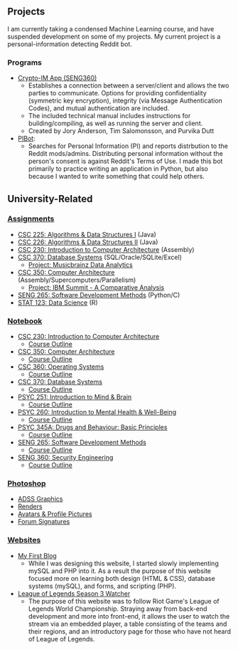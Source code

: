 ## Projects
I am currently taking a condensed Machine Learning course, and have suspended development on some of my projects. My current project is a personal-information detecting Reddit bot. 
### Programs
 * [Crypto-IM App \(SENG360\)](/Instant%20Messenger%20App%20(SENG%20360))
    * Establishes a connection between a server/client and allows the two parties to communicate. Options for providing confidentiality (symmetric key encryption), integrity (via Message Authentication Codes), and mutual authentication are included.
    * The included technical manual includes instructions for building/compiling, as well as running the server and client.
    * Created by Jory Anderson, Tim Salomonsson, and Purvika Dutt
 * [PIBot](https://github.com/JoryAnderson/PIBot): 
	* Searches for Personal Information (PI) and reports distrbution to the Reddit mods/admins. Distributing personal information without the person's consent is against Reddit's Terms of Use. I made this bot primarily to practice writing an application in Python, but also because I wanted to write something that could help others.

## University-Related
### [Assignments](/Assignments/)
* [CSC 225: Algorithms & Data Structures I](/Assignments/CSC%20225/) (Java)
* [CSC 226: Algorithms & Data Structures II](/Assignments/CSC%20226) (Java)
* [CSC 230: Introduction to Computer Architecture](/Assignments/CSC%20230) (Assembly) 
* [CSC 370: Database Systems](/Assignments/CSC%20370) (SQL/Oracle/SQLite/Excel)
	* [Project: Musicbrainz Data Analytics](/Assignments/CSC%20370/Project/Report.pdf)
* [CSC 350: Computer Architecture](/Assignments/CSC%20350) (Assembly/Supercomputers/Parallelism)
	* [Project: IBM Summit - A Comparative Analysis](/Assignments/CSC%20350/P2/Report.pdf) 
* [SENG 265: Software Development Methods](/Assignments/SENG%20265) (Python/C)
* [STAT 123: Data Science](/Assignments/STAT%20123) (R)
### [Notebook](/Notebook/)
* [CSC 230: Introduction to Computer Architecture](/Notebook/CSC%20230/)
	* [Course Outline](https://heat.csc.uvic.ca/coview/outline/2017/Spring/CSC/230)
* [CSC 350: Computer Architecture](/Notebook/CSC%20350/)
	* [Course Outline](https://heat.csc.uvic.ca/coview/outline/2019/Spring/CSC/350)
* [CSC 360: Operating Systems](/Notebook/CSC%20360/)
	* [Course Outline](https://heat.csc.uvic.ca/coview/outline/2018/Spring/CSC/360)
* [CSC 370: Database Systems](/Notebook/CSC%20370)
    * [Course Outline](http://heat.csc.uvic.ca/coview/outline/2017/Fall/CSC/370)
* [PSYC 251: Introduction to Mind & Brain](/Notebook/PSYC%20251)
	* [Course Outline](/Notebook/Psyc251/PSYC251-CourseOutline-Revised.pdf)
* [PSYC 260: Introduction to Mental Health & Well-Being](/Notebook/PSYC%20260)
	* [Course Outline](/Notebook/Psyc260/260A01CourseOutlineWoodin.pdf)
* [PSYC 345A: Drugs and Behaviour: Basic Principles](/Notebook/PSYC%20345A)
	* [Course Outline](https://www.uvic.ca/socialsciences/psychology/assets/docs/courseoutlines/spring2018/345AA01CourseOutlineGordonSpring2018.pdf)
* [SENG 265: Software Development Methods](/Notebook/SENG%20265)
	* [Course Outline](https://heat.csc.uvic.ca/coview/outline/2016/Fall/SENG/265) 
* [SENG 360: Security Engineering](/Notebook/SENG%20360)
  	* [Course Outline](https://heat.csc.uvic.ca/coview/outline/2017/Fall/SENG/360)
	
### [Photoshop](/Photoshop)
* [ADSS Graphics](/Photoshop/Misc/ADSS/)
* [Renders](/Photoshop/Misc/Renders/)
* [Avatars & Profile Pictures](/Photoshop/Avatars/)
* [Forum Signatures](/Photoshop/Forum/)
### [Websites](/Websites/)
* [My First Blog](/Websites/1/)
	* While I was designing this website, I started slowly implementing mySQL and PHP into it. As a result the purpose of this website focused more on learning both design (HTML & CSS), database systems (mySQL), and forms, and scripting (PHP).
* [League of Legends Season 3 Watcher](/Websites/2/)
	* The purpose of this website was to follow Riot Game's League of Legends World Championship. Straying away from back-end development and more into front-end, it allows the user to watch the stream via an embedded player, a table consisting of the teams and their regions, and an introductory page for those who have not heard of League of Legends.
